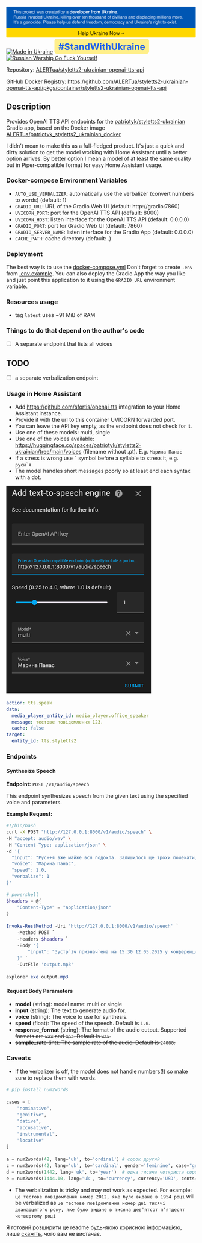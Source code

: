[![Stand With Ukraine](https://raw.githubusercontent.com/vshymanskyy/StandWithUkraine/main/banner-direct-single.svg)](https://stand-with-ukraine.pp.ua)
[![Made in Ukraine](https://img.shields.io/badge/made_in-Ukraine-ffd700.svg?labelColor=0057b7)](https://stand-with-ukraine.pp.ua)
[![Stand With Ukraine](https://raw.githubusercontent.com/vshymanskyy/StandWithUkraine/main/badges/StandWithUkraine.svg)](https://stand-with-ukraine.pp.ua)
[![Russian Warship Go Fuck Yourself](https://raw.githubusercontent.com/vshymanskyy/StandWithUkraine/main/badges/RussianWarship.svg)](https://stand-with-ukraine.pp.ua)

Repository: [ALERTua/styletts2-ukrainian-openai-tts-api](https://github.com/ALERTua/styletts2-ukrainian-openai-tts-api)

GitHub Docker Registry: https://github.com/ALERTua/styletts2-ukrainian-openai-tts-api/pkgs/container/styletts2-ukrainian-openai-tts-api


## Description

Provides OpenAI TTS API endpoints for the [patriotyk/styletts2-ukrainian](https://huggingface.co/spaces/patriotyk/styletts2-ukrainian) Gradio app, based on the Docker image [ALERTua/patriotyk_styletts2_ukrainian_docker](https://github.com/ALERTua/patriotyk_styletts2_ukrainian_docker)

I didn't mean to make this as a full-fledged product. It's just a quick and dirty solution to get the model working with Home Assistant until a better option arrives.
By better option I mean a model of at least the same quality but in Piper-compatible format for easy Home Assistant usage.


### Docker-compose Environment Variables

- `AUTO_USE_VERBALIZER`: automatically use the verbalizer (convert numbers to words) (default: 1)
- `GRADIO_URL`: URL of the Gradio Web UI (default: http://gradio:7860)
- `UVICORN_PORT`: port for the OpenAI TTS API (default: 8000)
- `UVICORN_HOST`: listen interface for the OpenAI TTS API (default: 0.0.0.0)
- `GRADIO_PORT`: port for Gradio Web UI (default: 7860)
- `GRADIO_SERVER_NAME`: listen interface for the Gradio App (default: 0.0.0.0)
- `CACHE_PATH`: cache directory (default: .)


### Deployment

The best way is to use the [docker-compose.yml](/docker-compose.yml)
Don't forget to create `.env` from [.env.example](/.env.example).
You can also deploy the Gradio App the way you like and just point this application to it using the `GRADIO_URL` environment variable.


### Resources usage
- tag `latest` uses ~91 MiB of RAM


### Things to do that depend on the author's code

- [ ] A separate endpoint that lists all voices


## TODO

- [ ] a separate verbalization endpoint


### Usage in Home Assistant

- Add https://github.com/sfortis/openai_tts integration to your Home Assistant instance.
- Provide it with the url to this container UVICORN forwarded port.
- You can leave the API key empty, as the endpoint does not check for it.
- Use one of these models: multi, single
- Use one of the voices available: https://huggingface.co/spaces/patriotyk/styletts2-ukrainian/tree/main/voices (filename without .pt). E.g. `Марина Панас`
- If a stress is wrong use ``` ` ``` symbol before a syllable to stress it, e.g. ```русн`я```.
- The model handles short messages poorly so at least end each syntax with a dot.

![image](media/HA.png)

```yaml
action: tts.speak
data:
  media_player_entity_id: media_player.office_speaker
  message: тестове повідомлення 123.
  cache: false
target:
  entity_id: tts.styletts2
```

### Endpoints

#### Synthesize Speech

**Endpoint:** `POST /v1/audio/speech`

This endpoint synthesizes speech from the given text using the specified voice and parameters.

**Example Request:**

```bash
#!/bin/bash
curl -X POST "http://127.0.0.1:8000/v1/audio/speech" \
-H "accept: audio/wav" \
-H "Content-Type: application/json" \
-d '{
  "input": "Русн+я вже майже вся подохла. Залишилося ще трохи почекати, і перемога буде за нами.",
  "voice": "Марина Панас",
  "speed": 1.0,
  "verbalize": 1
}'
```
```powershell
# powershell
$headers = @{
    "Content-Type" = "application/json"
}

Invoke-RestMethod -Uri 'http://127.0.0.1:8000/v1/audio/speech' `
    -Method POST `
    -Headers $headers `
    -Body '{
        "input": "Зустр`іч признач`ена на 15:30 12.05.2025 у конференц-зал`і №3."
    }' `
    -OutFile 'output.mp3'

explorer.exe output.mp3
```

#### Request Body Parameters

- **model** (string): model name: multi or single
- **input** (string): The text to generate audio for.
- **voice** (string): The voice to use for synthesis.
- **speed** (float): The speed of the speech. Default is `1.0`.
- ~~**response_format** (string): The format of the audio output. Supported formats are `wav` and `mp3`. Default is `wav`.~~
- ~~**sample_rate** (int): The sample rate of the audio. Default is `24000`.~~


### Caveats

- If the verbalizer is off, the model does not handle numbers(!) so make sure to replace them with words.
```python
# pip install num2words

cases = [
    "nominative",
    "genitive",
    "dative",
    "accusative",
    "instrumental",
    "locative"
]

a = num2words(42, lang='uk', to='ordinal') # сорок другий
c = num2words(42, lang='uk', to='cardinal', gender='feminine', case="genitive")  # сорока двох
d = num2words(1442, lang='uk', to='year')  # одна тисяча чотириста сорок два
e = num2words(1444.10, lang='uk', to='currency', currency='USD', cents=False, separator='', adjective=True)  # одна тисяча чотириста сорок чотири долари 10 центів
```
- The verbalization is tricky and may not work as expected. For example:
`це тестове повідомлення номер 2012, яке було видане в 1954 році`
will be verbalized as
`це тестове повідомлення номер дві тисячі дванадцятого року, яке було видане в тисяча дев'ятсот п'ятдесят четвертому році`


Я готовий розширити це readme будь-якою корисною інформацією, лише [скажіть](https://github.com/ALERTua/styletts2-ukrainian-openai-tts-api/discussions/new/choose), чого вам не вистачає.
